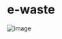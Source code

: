 # e-waste  

![image](https://github.com/user-attachments/assets/7b0c9112-a9d9-4557-a3ef-42d2848639cf)
